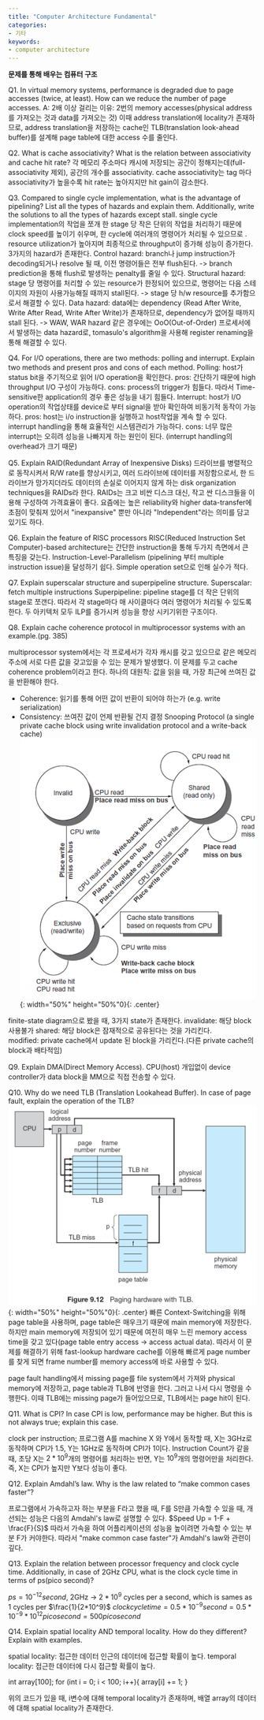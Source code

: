 ```yaml
---
title: "Computer Architecture Fundamental"
categories:
- 기타
keywords:
- computer architecture
---
```

**문제를 통해 배우는 컴퓨터 구조**
<!--more-->

Q1. In virtual memory systems, performance is degraded due to
page accesses (twice, at least). How can we reduce the number
of page accesses.
A: 2배 이상 걸리는 이유: 2번의 memory accesses(physical address를 가져오는 것과 data를 가져오는 것)
이때 address translation에 locality가 존재하므로, address translation을 저장하는 cache인 TLB(translation look-ahead buffer)를 설계해 page table에 대한 access 수를 줄인다.

Q2. What is cache associativity? What is the relation between
associativity and cache hit rate?
각 메모리 주소마다 캐시에 저장되는 공간이 정해지는데(full-associativity 제외), 공간의 개수를 associativity. 
cache associativity는 tag 마다 associativity가 높을수록 hit rate는 높아지지만 hit gain이 감소한다. 


Q3. Compared to single cycle implementation, what is the
advantage of pipelining? List all the types of hazards and
explain them. Additionally, write the solutions to all the types of
hazards except stall.
single cycle implementation의 작업을 쪼개 한 stage 당 작은 단위의 작업을 처리하기 때문에 clock speed를 높이기 쉬우며, 한 cycle에 여러개의 명령어가 처리될 수 있으므로 . 
resource utilization가 높아지며 최종적으로 throughput이 증가해 성능이 증가한다. 
3가지의 hazard가 존재한다. 
Control hazard: branch나 jump instruction가 decoding되거나 resolve 될 때, 이전 명령어들은 전부 flush된다. 
-> branch prediction을 통해 flush로 발생하는 penalty를 줄일 수 있다. 
Structural hazard: stage 당 명령어를 처리할 수 있는 resource가 한정되어 있으므로, 명령어는 다음 스테이지의 자원이 사용가능해질 때까지 stall된다. 
-> stage 당 h/w resource를 추가함으로서 해결할 수 있다. 
Data hazard: data에는 dependency (Read After Write, Write After Read, Write After Write)가 존재하므로, dependency가 없어질 때까지 stall 된다. 
-> WAW, WAR hazard 같은 경우에는 OoO(Out-of-Order) 프로세서에서 발생하는 data hazard로, tomasulo's algorithm을 사용해 register renaming을 통해 해결할 수 있다. 

Q4. For I/O operations, there are two methods: polling and
interrupt. Explain two methods and present pros and cons of
each method.
Polling: host가 status bit을 주기적으로 읽어 I/O operation을 확인한다. 
    pros: 간단하기 때문에 high throughput I/O 구성이 가능하다. 
    cons: process의 trigger가 힘들다. 따라서 Time-sensitive한 application의 경우 좋은 성능을 내기 힘들다. 
Interrupt: host가 I/O operation의 작업상태를 device로 부터 signal을 받아 확인하여 비동기적 동작이 가능하다. 
    pros: host는 i/o instruction을 실행하고 host작업을 계속 할 수 있다. interrupt handling을 통해 효율적인 시스템관리가 가능하다. 
    cons: 너무 많은 interrupt는 오히려 성능을 나빠지게 하는 원인이 된다. (interrupt handling의 overhead가 크기 때문)

Q5. Explain RAID(Redundant Array of Inexpensive Disks)
드라이브를 병렬적으로 동작시켜서 R/W rate를 향상시키고, 여러 드라이브에 데이터를 저장함으로서, 한 드라이브가 망가지더라도 데이터의 손실로 이어지지 않게 하는 disk organization techniques을 RAIDs라 한다. RAIDs는 크고 비싼 디스크 대신, 작고 싼 디스크들을 이용해 구성하여 가격효율이 좋다. 요즘에는 높은 reliability와 higher data-transfer에 초점이 맞춰져 있어서 "inexpansive" 뿐만 아니라 "Independent"라는 의미를 담고 있기도 하다. 

Q6. Explain the feature of RISC processors
RISC(Reduced Instruction Set Computer)-based architecture는 간단한 instruction을 통해 두가지 측면에서 큰 특징을 갖는다. 
Instruction-Level-Parallelism (pipelining 부터 multiple instruction issue)을 달성하기 쉽다. 
Simple operation set으로 인해 실수가 적다. 

Q7. Explain superscalar structure and superpipeline structure.
Superscalar: fetch multiple instructions
Superpipeline: pipeline stage를 더 작은 단위의 stage로 쪼갠다. 따라서 각 stage마다 매 사이클마다 여러 명령어가 처리될 수 있도록한다. 
두 아키텍처 모두 ILP를 증가시켜 성능을 향상 시키기위한 구조이다. 

Q8. Explain cache coherence protocol in multiprocessor systems
with an example.(pg. 385)

multiprocessor system에서는 각 프로세서가 각자 캐시를 갖고 있으므로 같은 메모리주소에 서로 다른 값을 갖고있을 수 있는 문제가 발생했다. 이 문제를 두고 cache coherence problem이라고 한다. 
하나의 대원칙: 값을 읽을 때, 가장 최근에 쓰여진 값을 반환해야 한다.
- Coherence: 읽기를 통해 어떤 값이 반환이 되어야 하는가 (e.g. write serialization)
- Consistency: 쓰여진 값이 언제 반환될 건지 결정
Snooping Protocol (a single private cache block using write invalidation protocol and a write-back cache)
![A write invalidate, cache coherence protocol for a private write-back cache showing the states and state transitions for each block in the cache](../assets/images/cache-coherence-snooping.png){: width="50%" height="50%"0}{: .center}

finite-state diagram으로 봤을 때, 3가지 state가 존재한다. 
invalidate: 해당 block 사용불가
shared: 해당 block은 잠재적으로 공유된다는 것을 가리킨다.  
modified: private cache에서 update 된 block을 가리킨다.(다른 private cache의 block과 배타적임)


Q9. Explain DMA(Direct Memory Access).
CPU(host) 개입없이 device controller가 data block을 MM으로 직접 전송할 수 있다. 

Q10. Why do we need TLB (Translation Lookahead Buffer). In case of page fault, explain the operation of the TLB?
![paging hardware with TLB](../assets/images/tlb.png){: width="50%" height="50%"0}{: .center}
빠른 Context-Switching을 위해 page table을 사용하며, page table은 매우크기 때문에 main memory에 저장한다. 하지만 main memory에 저장되어 있기 때문에
여전히 매우 느린 memory access time을 갖고 있다(page table entry access -> access actual data). 
따라서 이 문제를 해결하기 위해 fast-lookup hardware cache를 이용해 빠르게 page number를 찾게 되면 frame number를 memory access에 바로 사용할 수 있다. 

page fault handling에서 missing page를 file system에서 가져와 physical memory에 저장하고, page table과 TLB에 반영을 한다. 
그러고 나서 다시 명령을 수행한다. 이때 TLB에는 missing page가 들어있으므로, TLB에서는 page hit이 된다. 

Q11. What is CPI? In case CPI is low, performance may be
higher. But this is not always true; explain this case.

clock per instruction; 프로그램 A를 machine X 와 Y에서 동작할 때, X는 3GHz로 동작하며 CPI가 1.5, Y는 1GHz로 동작하며 CPI가 1이다. Instruction Count가 같을 때, 초당 X는 $2*10^9$개의 명령어를 처리하는 반면, Y는 $10^9$개의 명령어만을 처리한다. 즉, X는 CPI가 높지만 Y보다 성능이 좋다. 


Q12. Explain Amdahl’s law. Why is the law related to “make
common cases faster”?

프로그램에서 가속하고자 하는 부분을 F라고 했을 때, F를 S만큼 가속할 수 있을 때, 개선되는 성능은 다음의 Amdahl's law로 설명할 수 있다. 
$Speed Up = 1-F + \frac{F}{S}$
따라서 가속을 하여 어플리케이션의 성능을 높이려면 가속할 수 있는 부분 F가 커야한다. 따라서 "make common case faster"가 Amdahl's law와 관련이 깊다. 

Q13. Explain the relation between processor frequency and
clock cycle time. Additionally, in case of 2GHz CPU, what is the
clock cycle time in terms of ps(pico second)?

$ps = 10^{-12} second$, 2GHz -> $2*10^9$ cycles per a second, which is sames as 1 cycles per $\frac{1}{2*10^9}$
$clock cycle time = 0.5*10^{-9} second = 0.5 * 10^{-9} * 10^{12} pico second = 500 pico second$

Q14. Explain spatial locality AND temporal locality. How do they
different? Explain with examples.

spatial locality: 접근한 데이터 인근의 데이터에 접근할 확률이 높다. 
temporal locality: 접근한 데이터에 다시 접근할 확률이 높다. 

int array[100];
for (int i = 0; i < 100; i++){
    array[i] += 1;
}

위의 코드가 있을 때, i변수에 대해 temporal locality가 존재하며, 배열 array의 데이터에 대해 spatial locality가 존재한다. 
